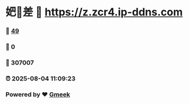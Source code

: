 # 妑🔭差 :link: https://z.zcr4.ip-ddns.com 
### :page_facing_up: [49](https://z.zcr4.ip-ddns.com/tag.html) 
### :speech_balloon: 0 
### :hibiscus: 307007 
### :alarm_clock: 2025-08-04 11:09:23 
### Powered by :heart: [Gmeek](https://github.com/Meekdai/Gmeek)

